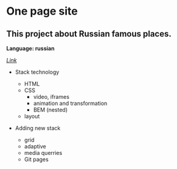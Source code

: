 # **One page site**

## This project about Russian famous places.

**Language: russian**

*[Link](https://sergey-tsybulkin.github.io/russian-travel/)*

* Stack technology
  + HTML
  + CSS
    + video, iframes
    + animation and transformation
    + BEM (nested)
  + layout

* Adding new stack
	+ grid
	+ adaptive
	+ media querries
	+ Git pages